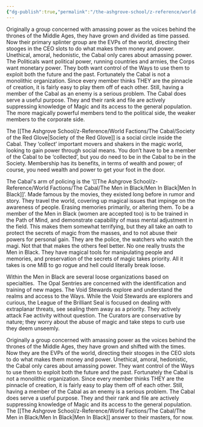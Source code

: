 ```yaml
---
{"dg-publish":true,"permalink":"/the-ashgrove-school/z-reference/world-factions/the-cabal/the-cabal/"}
---
```


Originally a group concerned with amassing power as the voices behind the thrones of the Middle Ages, they have grown and divided as time passed. Now their primary splinter group are the EVPs of the world, directing their stooges in the CEO slots to do what makes them money and power. Unethical, amoral, hedonistic, the Cabal only cares about amassing power. The Politicals want political power, running countries and armies, the Corps want monetary power. They both want control of the Ways to use them to exploit both the future and the past. Fortunately the Cabal is not a monolithic organization. Since every member thinks THEY are the pinnacle of creation, it is fairly easy to play them off of each other. Still, having a member of the Cabal as an enemy is a serious problem. The Cabal does serve a useful purpose. They and their rank and file are actively suppressing knowledge of Magic and its access to the general population. The more magically powerful members tend to the political side, the weaker members to the corporate side.

The [[The Ashgrove School/z-Reference/World Factions/The Cabal/Society of the Red Glove\|Society of the Red Glove]] is a social circle inside the Cabal. They ‘collect’ important movers and shakers in the magic world, looking to gain power through social means. You don’t have to be a member of the Cabal to be ‘collected’, but you do need to be in the Cabal to be in the Society. Membership has its benefits, in terms of wealth and power; of course, you need wealth and power to get your foot in the door.

The Cabal's arm of policing is the '[[The Ashgrove School/z-Reference/World Factions/The Cabal/The Men in Black/Men In Black\|Men In Black]]’. Made famous by the movies, they existed long before in rumor and story. They travel the world, covering up magical issues that impinge on the awareness of people. Erasing memories primarily, or altering them. To be a member of the Men in Black (women are accepted too) is to be trained in the Path of Mind, and demonstrate capability of mass mental adjustment in the field. This makes them somewhat terrifying, but they all take an oath to protect the secrets of magic from the masses, and to not abuse their powers for personal gain. They are the police, the watchers who watch the magi. Not that that makes the others feel better. No one really trusts the Men in Black. They have magical tools for manipulating people and memories, and preservation of the secrets of magic takes priority. All it takes is one MiB to go rogue and hell could literally break loose.

Within the Men in Black are several loose organizations based on specialties.  The Opal Sentries are concerned with the identification and training of new mages. The Void Stewards explore and understand the realms and access to the Ways. While the Void Stewards are explorers and curious, the League of the Brilliant Seal is focused on dealing with extraplanar threats, see sealing them away as a priority. They actively attack Fae activity without question. The Curators are conservative by nature; they worry about the abuse of magic and take steps to curb use they deem unseemly.


Originally a group concerned with amassing power as the voices behind the thrones of the Middle Ages, they have grown and shifted with the times. Now they are the EVPs of the world, directing their stooges in the CEO slots to do what makes them money and power. Unethical, amoral, hedonistic, the Cabal only cares about amassing power. They want control of the Ways to use them to exploit both the future and the past. Fortunately the Cabal is not a monolithic organization. Since every member thinks THEY are the pinnacle of creation, it is fairly easy to play them off of each other. Still, having a member of the Cabal as an enemy is a serious problem. The Cabal does serve a useful purpose. They and their rank and file are actively suppressing knowledge of Magic and its access to the general population. The [[The Ashgrove School/z-Reference/World Factions/The Cabal/The Men in Black/Men In Black\|Men In Black]] answer to their masters, for now. 